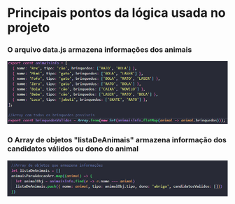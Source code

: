 # Principais pontos da lógica usada no projeto

### O arquivo data.js armazena informações dos animais

![data](./public/data.png)

### O Array de objetos "listaDeAnimais" armazena informação dos candidatos válidos ou dono do animal
![ObjListaDeAnimais](./public/ObjListaDeAnimais.png)

